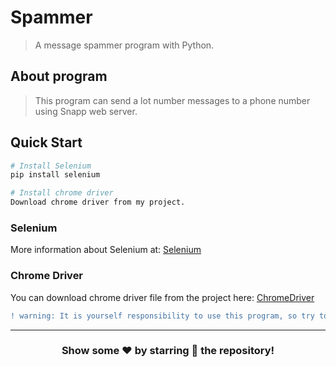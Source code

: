 # Spammer
> A message spammer program with Python.

## About program
> This program can send a lot number messages to a phone number using Snapp web server.

## Quick Start

``` bash
# Install Selenium
pip install selenium

# Install chrome driver
Download chrome driver from my project.
```
### Selenium
More information about Selenium at: [Selenium](https://www.selenium.dev/)

### Chrome Driver
You can download chrome driver file from the project here: [ChromeDriver](./chromedriver)

```diff
! warning: It is yourself responsibility to use this program, so try to use it properly.
```
---

<div align="center">

### Show some ❤️ by starring 🌟 the repository!

</div>
